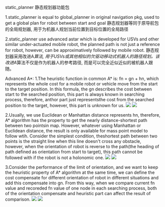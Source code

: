 static_planner
静态规划器功能包

1.static_planner is equal to global_planner in original navigation pkg, used to get a global plan for robot between start and goal
  静态规划器等同于原导航包的全局规划器, 用于为机器人规划当前位置到目标位置的全局路径

2.static_planner use advanced astar which is developed for USVs and other similar under-actuated mobile robot, the planned path is not just a reference for robot, however, can be approximatively followed by mobile robot.
  静态规划器采用改进A*算法, 用于USVs或其他相似的欠驱动移动式机器人的路径规划。该改进A*算法不仅是作为机器人的参考路径, 而是可以完全近似近似的被机器人跟随。
  
Advanced A*:
1.The heuristic function in common A* is: fn = gn + hn, which represents the whole cost for a mobile robot or vehicle move from the start to the target position. In this formula, the gn describes the cost between start to the searched position, this part is always known in searching process, therefore, anthor part just representsthe cost from the searched position to the target, however, this part is unknown for us. 
![](https://github.com/wangzhao9562/usv_navigation/blob/master/static_planner/PICTURE/formular.png)
![](https://github.com/wangzhao9562/usv_navigation/blob/master/static_planner/PICTURE/common.png)

2.Usually, we use Euclidean or Manhattan distance represents hn, therefore, A* algorithm has the property to get the nearly distance-shortest path between two pointsin map. However, whatever using Manhattan or Euclidean distance, the result is only available for mass point model to follow wtih. Consider the simplest condition, theshortest path between two points is the straight line when this line doesn't cross any obstacle, however, when the orientation of robot is reverse to the path(the heading of path defined as orientation from start to target), this path cannot be followed with if the robot is not a holonomic one.
![](https://github.com/wangzhao9562/usv_navigation/blob/master/static_planner/PICTURE/prob1.png)
![](https://github.com/wangzhao9562/usv_navigation/blob/master/static_planner/PICTURE/prob2.png)

3.Consider the performance of the limit of orientation, and we want to keep the heuristic property of A* algorithm at the same time, we can define the cost compensate for different orientation of robot in different situations and add this compensate into gn. From this way, when we compare current fn value and recoreded fn value of one node in each searching process, both of the orientation compensate and heuristic part can affect the result of comparison.
![](https://github.com/wangzhao9562/usv_navigation/blob/master/static_planner/PICTURE/pic1.png)
![](https://github.com/wangzhao9562/usv_navigation/blob/master/static_planner/PICTURE/pic2.png) 